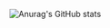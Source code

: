 ![Anurag's GitHub stats](https://github-readme-stats.vercel.app/api?username=uck16m1997&show_icons=true&theme=tokyonight&include_all_commits=true&hide=prs,issues,contribs)
